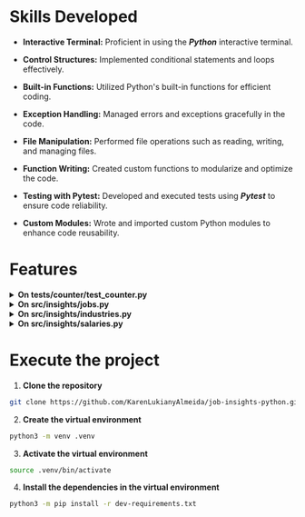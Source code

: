 
# Skills Developed

- __Interactive Terminal:__ Proficient in using the ***Python*** interactive terminal.
  
- __Control Structures:__ Implemented conditional statements and loops effectively.
  
- __Built-in Functions:__ Utilized Python's built-in functions for efficient coding.
  
- __Exception Handling:__ Managed errors and exceptions gracefully in the code.
  
- __File Manipulation:__ Performed file operations such as reading, writing, and managing files.
  
- __Function Writing:__ Created custom functions to modularize and optimize the code.
  
- __Testing with Pytest:__ Developed and executed tests using ***Pytest*** to ensure code reliability.
  
- __Custom Modules:__ Wrote and imported custom Python modules to enhance code reusability.
  
# Features

<details>
  <summary><strong>On tests/counter/test_counter.py</strong></summary><br />

  > The test verifies if the function correctly returns the number of occurrences of the specified word.
  >
  > - Command to run the test in the terminal:
  >
  > ```bash
  > python3 -m pytest tests/counter/test_counter.py
  > ```

</details>

<details>
  <summary><strong>On src/insights/jobs.py</strong></summary><br />

  > - Method read: Responsible for opening the CSV file and returning the data as a list of dictionaries.
  >     
  > - Method get_unique_job_types: Responsible for returning a list of unique values present in the `job_type` column of the CSV file.
  >     
  > - Method filter_by_multiple_criteria: Allows filtering jobs by job type.

</details>

<details>
  <summary><strong>On src/insights/industries.py</strong></summary><br />

  > Method get_unique_industries: Should return a list of unique values present in the `industry` column.

</details>

<details>
  <summary><strong>On src/insights/salaries.py</strong></summary><br />

  > Method get_max_salary: Should extract the highest salary from the data that has been read and previously stored in the `self.jobs_list` list. The `ProcessSalaries` class inherits functionalities from the `ProcessJobs` class, including the ability to access previously read data without needing to read the file again.
     
  > Method get_min_salary: Should extract the lowest salary from the data that has been read and previously stored in the `self.jobs_list` list.

</details>

# Execute the project

1. __Clone the repository__

```bash
git clone https://github.com/KarenLukianyAlmeida/job-insights-python.git
```

2. __Create the virtual environment__
   
```bash
python3 -m venv .venv
```
3. __Activate the virtual environment__

```bash
source .venv/bin/activate
```

4. __Install the dependencies in the virtual environment__

```bash
python3 -m pip install -r dev-requirements.txt
```
